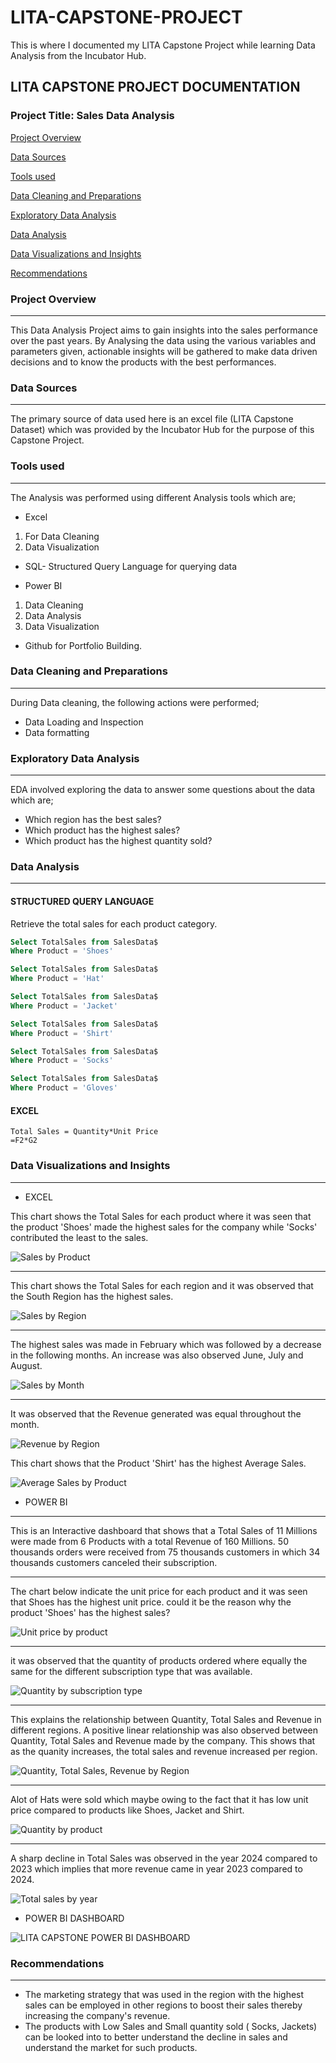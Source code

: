 # LITA-CAPSTONE-PROJECT
This is where I documented my LITA Capstone Project while learning Data Analysis from the Incubator Hub.

## LITA CAPSTONE PROJECT DOCUMENTATION
### Project Title: Sales Data Analysis

[Project Overview](#project-overview)

[Data Sources](#data-sources)

[Tools used](#tools-used)

[Data Cleaning and Preparations](#data-cleaning-and-preparations) 

[Exploratory Data Analysis](#exploratory-data-analysis)

[Data Analysis](#data-analysis)

[Data Visualizations and Insights](#data-visualizations-and-insights)

[Recommendations](#recommendations) 


### Project Overview
---
This Data Analysis Project aims to gain insights into the sales performance over the past years. By Analysing the data using the various variables and parameters given, actionable insights will be gathered to make data driven decisions and to know the products with the best performances.

### Data Sources
---
The primary source of data used here is an excel file (LITA Capstone Dataset) which was provided by the Incubator Hub for the purpose of this Capstone Project.

### Tools used
---
The Analysis was performed using different Analysis tools which are;
- Excel
1. For Data Cleaning
2. Data Visualization
   
- SQL- Structured Query Language for querying data 

- Power BI
1. Data Cleaning 
2. Data Analysis
3. Data Visualization
    
- Github for Portfolio Building.
  
### Data Cleaning and Preparations
---
During Data cleaning, the following actions were performed;
- Data Loading and Inspection 
- Data formatting

### Exploratory Data Analysis 
---
EDA involved exploring the data to answer some questions about the data which are;
- Which region has the best sales?
- Which product has the highest sales?
- Which product has the highest quantity sold?

### Data Analysis 
---
#### STRUCTURED QUERY LANGUAGE
Retrieve the total sales for each product category.

```SQL
Select TotalSales from SalesData$ 
Where Product = 'Shoes'

Select TotalSales from SalesData$ 
Where Product = 'Hat'

Select TotalSales from SalesData$ 
Where Product = 'Jacket'

Select TotalSales from SalesData$ 
Where Product = 'Shirt'

Select TotalSales from SalesData$ 
Where Product = 'Socks'

Select TotalSales from SalesData$ 
Where Product = 'Gloves'
```

#### EXCEL

``` EXCEL
Total Sales = Quantity*Unit Price 
=F2*G2
```

### Data Visualizations and Insights
---
- EXCEL
  
This chart shows the Total Sales for each product where it was seen that the product 'Shoes' made the highest sales for the company while 'Socks' contributed the least to the sales.
 
![Sales by Product](https://github.com/user-attachments/assets/ed78ffc5-1078-42b7-a3cf-8ce6c42bed48)

---
This chart shows the Total Sales for each region and it was observed that the South Region has the highest sales. 

![Sales by Region](https://github.com/user-attachments/assets/8dd9e233-25d1-493b-800b-e95b0f30ad1e)

---
The highest sales was made in February which was followed by a decrease in the following months. An increase was also observed June, July and August.

![Sales by Month](https://github.com/user-attachments/assets/69e05bd2-b616-4792-b634-1a0c696db4bc)

---
It was observed that the Revenue generated was equal throughout the month.

![Revenue by Region](https://github.com/user-attachments/assets/05028f6e-01d9-45f3-b123-3bb03e9f8c1c)

This chart shows that the Product 'Shirt' has the highest Average Sales.

![Average Sales by Product](https://github.com/user-attachments/assets/eab8a187-6e58-4a00-bdd4-653e0a982aa8)


- POWER BI

---
This is an Interactive dashboard that shows that a Total Sales of 11 Millions were made from 6 Products with a total Revenue of 160 Millions. 50 thousands orders were received from 75 thousands customers in which 34 thousands customers canceled their subscription. 

---
The chart below indicate the unit price for each product and it was seen that Shoes has the highest unit price. could it be the reason why the product 'Shoes' has the highest sales?

![Unit price by product](https://github.com/user-attachments/assets/45a064e6-17f6-4f5c-90b0-f8341c803557)

---
it was observed that the quantity of products ordered where equally the same for the different subscription type that was available.

![Quantity by subscription type](https://github.com/user-attachments/assets/619c52aa-5b1a-469e-8fac-64ad1a1ac616)

---
This explains the relationship between Quantity, Total Sales and Revenue in different regions. A positive linear relationship was also observed between Quantity, Total Sales and Revenue made by the company. This shows that as the quanity increases, the total sales and revenue increased per region.

![Quantity, Total Sales, Revenue by Region](https://github.com/user-attachments/assets/ba93fe98-19c1-41b0-87f4-f09c5d1a2a30)

---
Alot of Hats were sold which maybe owing to the fact that it has low unit price compared to products like Shoes, Jacket and Shirt. 

![Quantity by product](https://github.com/user-attachments/assets/5c41e8ab-f68c-485a-8a8b-2498a5aba49d)

---
A sharp decline in Total Sales was observed in the year 2024 compared to 2023 which implies that more revenue came in year 2023 compared to 2024. 

![Total sales by year](https://github.com/user-attachments/assets/443eb6df-ae61-41e3-a357-3285d7df9153)

- POWER BI DASHBOARD

![LITA CAPSTONE POWER BI DASHBOARD](https://github.com/user-attachments/assets/850b4043-9391-4744-9afb-f3401a50f408)


### Recommendations
---
- The marketing strategy that was used in the region with the highest sales can be employed in other regions to boost their sales thereby increasing the company's revenue. 
- The products with Low Sales and Small quantity sold ( Socks, Jackets) can be looked into to better understand the decline in sales and understand the market for such products.





















































